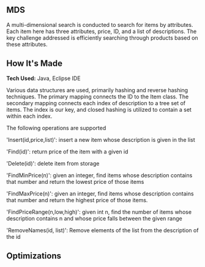 ## MDS
A multi-dimensional search is conducted to search for items by attributes. Each item here has three attributes, price, ID, and a list of descriptions. The key challenge addressed is efficiently searching through products based on these attributes.

## How It's Made
**Tech Used:** Java, Eclipse IDE

Various data structures are used, primarily hashing and reverse hashing techniques. The primary mapping connects the ID to the Item class. The secondary mapping connects each index of description to a tree set of items. The index is our key, and closed hashing is utilized to contain a set within each index. 

The following operations are supported

'Insert(id,price,list)': insert a new item whose description is given in the list

'Find(id)': return price of the item with a given id 

'Delete(id)': delete item from storage

'FindMinPrice(n)': given an integer, find items whose description contains that number and return the lowest price of those items

'FindMaxPrice(n)': given an integer, find items whose description contains that number and return the highest price of those items.

'FindPriceRange(n,low,high)': given int n, find the number of items whose description contains n and whose price falls between the given range

'RemoveNames(id, list)': Remove elements of the list from the description of the id

## Optimizations
 



